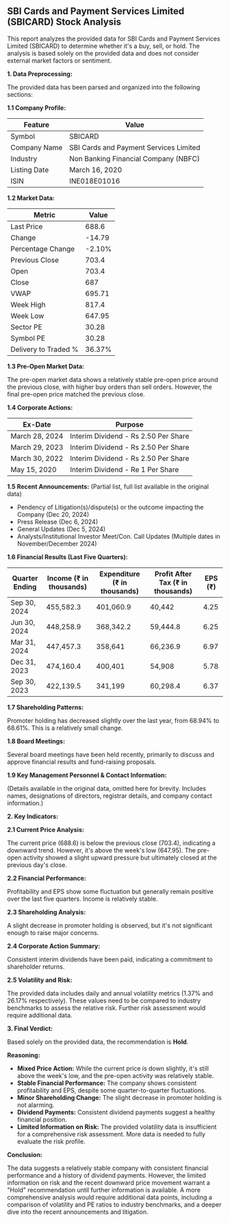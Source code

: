## SBI Cards and Payment Services Limited (SBICARD) Stock Analysis

This report analyzes the provided data for SBI Cards and Payment Services Limited (SBICARD) to determine whether it's a buy, sell, or hold.  The analysis is based solely on the provided data and does not consider external market factors or sentiment.

**1. Data Preprocessing:**

The provided data has been parsed and organized into the following sections:

**1.1 Company Profile:**

| Feature             | Value                                      |
|----------------------|---------------------------------------------|
| Symbol              | SBICARD                                   |
| Company Name        | SBI Cards and Payment Services Limited       |
| Industry            | Non Banking Financial Company (NBFC)         |
| Listing Date        | March 16, 2020                             |
| ISIN                | INE018E01016                              |


**1.2 Market Data:**

| Metric                | Value     |
|------------------------|------------|
| Last Price             | 688.6     |
| Change                 | -14.79     |
| Percentage Change      | -2.10%     |
| Previous Close         | 703.4     |
| Open                   | 703.4     |
| Close                  | 687       |
| VWAP                  | 695.71    |
| Week High              | 817.4     |
| Week Low               | 647.95    |
| Sector PE              | 30.28     |
| Symbol PE              | 30.28     |
| Delivery to Traded %  | 36.37%    |


**1.3 Pre-Open Market Data:**

The pre-open market data shows a relatively stable pre-open price around the previous close, with higher buy orders than sell orders.  However, the final pre-open price matched the previous close.

**1.4 Corporate Actions:**

| Ex-Date      | Purpose                               |
|--------------|---------------------------------------|
| March 28, 2024 | Interim Dividend - Rs 2.50 Per Share |
| March 29, 2023 | Interim Dividend - Rs 2.50 Per Share |
| March 30, 2022 | Interim Dividend - Rs 2.50 Per Share |
| May 15, 2020  | Interim Dividend - Re 1 Per Share    |


**1.5 Recent Announcements:** (Partial list, full list available in the original data)

* Pendency of Litigation(s)/dispute(s) or the outcome impacting the Company (Dec 20, 2024)
* Press Release (Dec 6, 2024)
* General Updates (Dec 5, 2024)
* Analysts/Institutional Investor Meet/Con. Call Updates (Multiple dates in November/December 2024)


**1.6 Financial Results (Last Five Quarters):**

| Quarter Ending     | Income (₹ in thousands) | Expenditure (₹ in thousands) | Profit After Tax (₹ in thousands) | EPS (₹) |
|----------------------|--------------------------|-----------------------------|---------------------------------|---------|
| Sep 30, 2024       | 455,582.3                | 401,060.9                  | 40,442                           | 4.25    |
| Jun 30, 2024       | 448,258.9                | 368,342.2                  | 59,444.8                          | 6.25    |
| Mar 31, 2024       | 447,457.3                | 358,641                    | 66,236.9                          | 6.97    |
| Dec 31, 2023       | 474,160.4                | 400,401                    | 54,908                           | 5.78    |
| Sep 30, 2023       | 422,139.5                | 341,199                    | 60,298.4                          | 6.37    |


**1.7 Shareholding Patterns:**

Promoter holding has decreased slightly over the last year, from 68.94% to 68.61%.  This is a relatively small change.


**1.8 Board Meetings:**

Several board meetings have been held recently, primarily to discuss and approve financial results and fund-raising proposals.


**1.9 Key Management Personnel & Contact Information:**

(Details available in the original data, omitted here for brevity.  Includes names, designations of directors, registrar details, and company contact information.)


**2. Key Indicators:**

**2.1 Current Price Analysis:**

The current price (688.6) is below the previous close (703.4), indicating a downward trend.  However, it's above the week's low (647.95). The pre-open activity showed a slight upward pressure but ultimately closed at the previous day's close.

**2.2 Financial Performance:**

Profitability and EPS show some fluctuation but generally remain positive over the last five quarters.  Income is relatively stable.

**2.3 Shareholding Analysis:**

A slight decrease in promoter holding is observed, but it's not significant enough to raise major concerns.

**2.4 Corporate Action Summary:**

Consistent interim dividends have been paid, indicating a commitment to shareholder returns.

**2.5 Volatility and Risk:**

The provided data includes daily and annual volatility metrics (1.37% and 26.17% respectively).  These values need to be compared to industry benchmarks to assess the relative risk.  Further risk assessment would require additional data.

**3. Final Verdict:**

Based solely on the provided data, the recommendation is **Hold**.

**Reasoning:**

* **Mixed Price Action:** While the current price is down slightly, it's still above the week's low, and the pre-open activity was relatively stable.
* **Stable Financial Performance:**  The company shows consistent profitability and EPS, despite some quarter-to-quarter fluctuations.
* **Minor Shareholding Change:** The slight decrease in promoter holding is not alarming.
* **Dividend Payments:** Consistent dividend payments suggest a healthy financial position.
* **Limited Information on Risk:** The provided volatility data is insufficient for a comprehensive risk assessment.  More data is needed to fully evaluate the risk profile.

**Conclusion:**

The data suggests a relatively stable company with consistent financial performance and a history of dividend payments. However, the limited information on risk and the recent downward price movement warrant a "Hold" recommendation until further information is available.  A more comprehensive analysis would require additional data points, including a comparison of volatility and PE ratios to industry benchmarks, and a deeper dive into the recent announcements and litigation.
